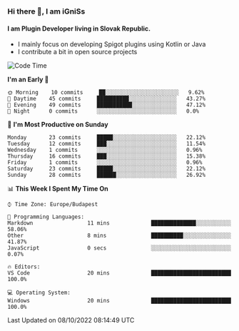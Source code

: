 ### Hi there 👋, I am iGniSs

#### I am Plugin Developer living in Slovak Republic.
- I mainly focus on developing Spigot plugins using Kotlin or Java
- I contribute a bit in open source projects

<!--START_SECTION:waka-->
![Code Time](http://img.shields.io/badge/Code%20Time-923%20hrs%2049%20mins-blue)

**I'm an Early 🐤** 

```text
🌞 Morning    10 commits     ██░░░░░░░░░░░░░░░░░░░░░░░   9.62% 
🌆 Daytime    45 commits     ██████████░░░░░░░░░░░░░░░   43.27% 
🌃 Evening    49 commits     ███████████░░░░░░░░░░░░░░   47.12% 
🌙 Night      0 commits      ░░░░░░░░░░░░░░░░░░░░░░░░░   0.0%

```
📅 **I'm Most Productive on Sunday** 

```text
Monday       23 commits     █████░░░░░░░░░░░░░░░░░░░░   22.12% 
Tuesday      12 commits     ███░░░░░░░░░░░░░░░░░░░░░░   11.54% 
Wednesday    1 commits      ░░░░░░░░░░░░░░░░░░░░░░░░░   0.96% 
Thursday     16 commits     ███░░░░░░░░░░░░░░░░░░░░░░   15.38% 
Friday       1 commits      ░░░░░░░░░░░░░░░░░░░░░░░░░   0.96% 
Saturday     23 commits     █████░░░░░░░░░░░░░░░░░░░░   22.12% 
Sunday       28 commits     ██████░░░░░░░░░░░░░░░░░░░   26.92%

```


📊 **This Week I Spent My Time On** 

```text
⌚︎ Time Zone: Europe/Budapest

💬 Programming Languages: 
Markdown                 11 mins             ██████████████░░░░░░░░░░░   58.06% 
Other                    8 mins              ██████████░░░░░░░░░░░░░░░   41.87% 
JavaScript               0 secs              ░░░░░░░░░░░░░░░░░░░░░░░░░   0.07%

🔥 Editors: 
VS Code                  20 mins             █████████████████████████   100.0%

💻 Operating System: 
Windows                  20 mins             █████████████████████████   100.0%

```


 Last Updated on 08/10/2022 08:14:49 UTC
<!--END_SECTION:waka-->